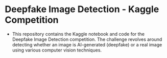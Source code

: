 # Deepfake Image Detection - Kaggle Competition
- This repository contains the Kaggle notebook and code for the Deepfake Image Detection competition. The challenge revolves around detecting whether an image is AI-generated (deepfake) or a real image using various computer vision techniques.
